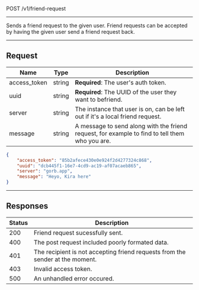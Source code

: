 POST /v1/friend-request

---

Sends a friend request to the given user. Friend requests can be accepted by having the given user send a friend request back.

---

## Request

| Name         | Type   | Description                                                                                    |
| ------------ | ------ | ---------------------------------------------------------------------------------------------- |
| access_token | string | **Required**: The user's auth token.                                                           |
| uuid         | string | **Required**: The UUID of the user they want to befriend.                                      |
| server       | string | The instance that user is on, can be left out if it's a local friend request.                  |
| message      | string | A message to send along with the friend request, for example to find to tell them who you are. |

```json
{
    "access_token": "85b2afece430e0e924f2d4277324c868",
    "uuid": "dcb445f1-16e7-4cd9-ac19-af07acaeb865",
    "server": "gorb.app",
    "message": "Heyo, Kira here"
}
```

---

## Responses

| Status | Description                                                                   |
|--------|-------------------------------------------------------------------------------|
| 200    | Friend request sucessfully sent.                                              |
| 400    | The post request included poorly formated data.                               |
| 401    | The recipient is not accepting friend requests from the sender at the moment. |
| 403    | Invalid access token.                                                         |
| 500    | An unhandled error occured.                                                   |